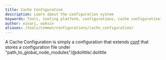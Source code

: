 ```yaml
---
title: Cache Configuration
description: Learn about the configuration system
keywords: Tools, tooling platform, configurations, cache configuration+
author: einari, woksin
aliases: /tools/common/configurations/cache_configuration/
---
```


A Cache Configuration is simply a configuration that extends [conf](https://www.npmjs.com/package/conf) that stores a configuration file under "path_to_global_node_modules"/@dolittle/.dolittle